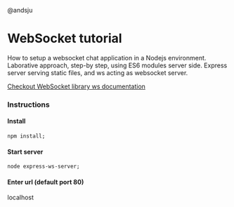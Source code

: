 @andsju

# WebSocket tutorial
How to setup a websocket chat application in a Nodejs environment. Laborative approach, step-by step, using ES6 modules server side.
Express server serving static files, and ws acting as websocket server.

[Checkout WebSocket library ws documentation](https://www.npmjs.com/package/ws)

### Instructions

#### Install 

`npm install;`

#### Start server
`node express-ws-server;`

#### Enter url (default port 80) 
localhost